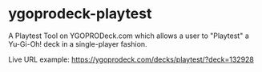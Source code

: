 # ygoprodeck-playtest

A Playtest Tool on YGOPRODeck.com which allows a user to "Playtest" a Yu-Gi-Oh! deck in a single-player fashion. 

Live URL example: https://ygoprodeck.com/decks/playtest/?deck=132928
